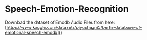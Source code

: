 # Speech-Emotion-Recognition

Download the dataset of Emodb Audio Files from here:
    [https://www.kaggle.com/datasets/piyushagni5/berlin-database-of-emotional-speech-emodb]()
